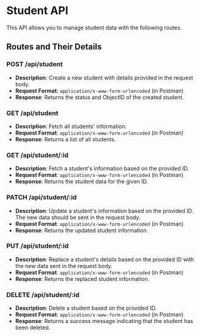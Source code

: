 # Student API

This API allows you to manage student data with the following routes.

## Routes and Their Details

### POST /api/student
- **Description**: Create a new student with details provided in the request body.
- **Request Format**: `application/x-www-form-urlencoded` (in Postman)
- **Response**: Returns the status and ObjectID of the created student.

### GET /api/student
- **Description**: Fetch all students' information.
- **Request Format**: `application/x-www-form-urlencoded` (in Postman)
- **Response**: Returns a list of all students.

### GET /api/student/:id
- **Description**: Fetch a student's information based on the provided ID.
- **Request Format**: `application/x-www-form-urlencoded` (in Postman)
- **Response**: Returns the student data for the given ID.

### PATCH /api/student/:id
- **Description**: Update a student's information based on the provided ID. The new data should be sent in the request body.
- **Request Format**: `application/x-www-form-urlencoded` (in Postman)
- **Response**: Returns the updated student information.

### PUT /api/student/:id
- **Description**: Replace a student's details based on the provided ID with the new data sent in the request body.
- **Request Format**: `application/x-www-form-urlencoded` (in Postman)
- **Response**: Returns the replaced student information.

### DELETE /api/student/:id
- **Description**: Delete a student based on the provided ID.
- **Request Format**: `application/x-www-form-urlencoded` (in Postman)
- **Response**: Returns a success message indicating that the student has been deleted.
